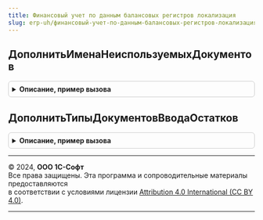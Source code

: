 ```yaml
---
title: Финансовый учет по данным балансовых регистров локализация
slug: erp-uh/финансовый-учет-по-данным-балансовых-регистров-локализация
---
```



## ДополнитьИменаНеиспользуемыхДокументов
<details style="margin: 1em 0; padding: 0.5em; border: 1px solid #ccc; border-radius: 6px;">

<summary style="font-weight: bold; cursor: pointer;">Описание, пример вызова</summary>

```bsl

// Добавляет в переданный массив имена неиспользуемых документов
//
// Параметры:
// 	ИменаДокументов - Массив из Строка - имена неиспользуемых документов
//
Процедура ДополнитьИменаНеиспользуемыхДокументов(ИменаДокументов) Экспорт
```

Пример вызова
```bsl
ФинансовыйУчетПоДаннымБалансовыхРегистровЛокализация.ДополнитьИменаНеиспользуемыхДокументов(ИменаДокументов) 
```
</details>

## ДополнитьТипыДокументовВводаОстатков
<details style="margin: 1em 0; padding: 0.5em; border: 1px solid #ccc; border-radius: 6px;">

<summary style="font-weight: bold; cursor: pointer;">Описание, пример вызова</summary>

```bsl

// Добавляет в переданный массив типы документов ввода начальных остатков
//
// Параметры:
// 	ТипыДокументов - Массив из Тип - типы документов ввода начальных остатков
//
Процедура ДополнитьТипыДокументовВводаОстатков(ТипыДокументов) Экспорт
```

Пример вызова
```bsl
ФинансовыйУчетПоДаннымБалансовыхРегистровЛокализация.ДополнитьТипыДокументовВводаОстатков(ТипыДокументов) 
```
</details>

---

© 2024, **ООО 1С-Софт**  
Все права защищены. Эта программа и сопроводительные материалы предоставляются  
в соответствии с условиями лицензии [Attribution 4.0 International (CC BY 4.0)](https://creativecommons.org/licenses/by/4.0/legalcode).

---
